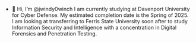 - 👋 Hi, I’m @jwindy0winch
  I am currently studying at Davenport University for Cyber Defense. My estimated completion date is the Spring of 2025.
  I am looking at transferring to Ferris State University soon after to study Information Security and Intelligence with a concentration in Digital Forensics and Penetration Testing. 

<!---
jwindy0winch/jwindy0winch is a ✨ special ✨ repository because its `README.md` (this file) appears on your GitHub profile.
You can click the Preview link to take a look at your changes.
--->
